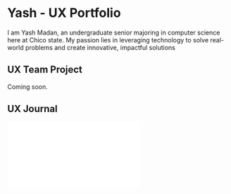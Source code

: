 # Yash - UX Portfolio

I am Yash Madan, an undergraduate senior majoring in computer science here at Chico state. My passion lies in leveraging technology to solve real-world problems and create innovative, impactful solutions

## UX Team Project

Coming soon.

## UX Journal

![A tedious online shopping attempt](journa1.md)
